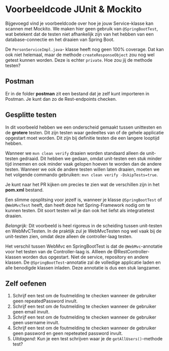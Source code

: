 # Voorbeeldcode JUnit & Mockito
Bijgevoegd vind je voorbeeldcode over hoe je jouw Service-klasse kan scannen met Mockito. We maken hier geen gebruik van
`@SpringBootTest`, wat betekent dat de testen niet afhankelijk zijn van het hebben van een database-connectie en het
draaien van Spring Boot.

De `PersonServiceImpl.java`- klasse heeft nog geen 100% coverage. Dat kan ook niet helemaal, maar de methode
`createResponseObject` zou nog wel getest kunnen worden. Deze is echter `private`. Hoe zou jij de methode testen?

## Postman
Er in de folder __postman__ zit een bestand dat je zelf kunt importeren in Postman. Je kunt dan zo de Rest-endpoints
checken.

## Gesplitte testen
In dit voorbeeld hebben we een onderscheid gemaakt tussen unittesten en de __grotere__ testen. Dit zijn testen waar
gedeeltes van of de gehele applicatie opgestart moet worden. Dit zijn bij definitie testen die een langere looptijd
hebben.

Wanneer we `mvn clean verify` draaien worden standaard alleen de unit-testen gedraaid. Dit hebben we gedaan, omdat
unit-testen een stuk minder tijd innemen en ook minder vaak gelopen hoeven te worden dan de andere testen. Wanneer we
ook de andere testen willen laten draaien, moeten we het volgende commando gebruiken:
`mvn clean verify -DskipTests=true`.

Je kunt naar het PR kijken om precies te zien wat de verschillen zijn in het __pom.xml__ bestand.

Een slimme opsplitsing voor jezelf is, wanneer je klasse `@SpringBootTest` of `@WebMvcTest` heeft, dan heeft deze het
Spring-Framework nodig om te kunnen testen. Dit soort testen wil je dan ook het liefst als integratietest draaien.

*Belangrijk:* Dit voorbeeld is heel rigoreus in de scheiding tussen unit-testen en WebMvCTesten. In de praktijk zul je
WebMvcTesten nog wel vaak bij de unit-testen zien, omdat deze alleen de controller-laag testen.

Het verschil tussen WebMvc en SpringBootTest is dat de `@WebMvc`-annotatie voor het testen van de Controller-laag is.
Allleen de @RestController-klassen worden dus opgestart. Niet de service, repository en andere klassen. De
`@SpringBootTest`-annotatie zal de volledige applicatie laden en alle benodigde klassen inladen. Deze annotatie is dus
een stuk langzamer.

## Zelf oefenen

1. Schrijf een test om de foutmelding te checken wanneer de gebruiker geen repeatedPassword invult.
1. Schrijf een test om de foutmelding te checken wanneer de gebruiker geen email invult.
1. Schrijf een test om de foutmelding te checken wanneer de gebruiker geen username invult.
1. Schrijf een test om de foutmelding te checken wanneer de gebruiker geen password en geen repeteated password invult.
1. *Uitdagend*: Kun je een test schrijven waar je de `getAllUsers()`-methode test?